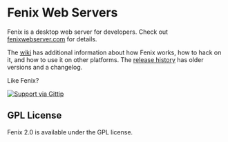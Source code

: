 # Fenix Web Servers

Fenix is a desktop web server for developers. Check out [fenixwebserver.com](http://fenixwebserver.com) for details.

The [wiki](https://github.com/coreybutler/fenix/wiki) has additional information about how Fenix works, how to hack on it,
and how to use it on other platforms.  The [release history](https://github.com/coreybutler/fenix/releases) has older versions and a changelog.

Like Fenix?

[![Support via Gittip](https://rawgithub.com/twolfson/gittip-badge/0.2.0/dist/gittip.png)](https://www.gittip.com/coreybutler/)

## GPL License

Fenix 2.0 is available under the GPL license.
